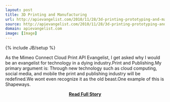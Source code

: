 ```yaml
---
layout: post
title: 3D Printing and Manufacturing
url: http://apievangelist.com/2010/11/28/3d-printing-prototyping-and-manufacturing/
source: http://apievangelist.com/2010/11/28/3d-printing-prototyping-and-manufacturing/
domain: apievangelist.com
image: [Image]
---
```

{% include JB/setup %}<p>As the Mimeo Connect Cloud Print API Evangelist, I get asked why I would be an evangelist for technology in a dying industry.Print and Publishing.My primary argument is: Through new technology such as cloud computing, social media, and mobile the print and publishing industry will be redefined.We wont even recognize it as the old beast.One example of this is Shapeways.</p>
<center><p><a href="http://apievangelist.com/2010/11/28/3d-printing-prototyping-and-manufacturing/" style='padding:25px; font-sze:18px; font-weight: bold;'>Read Full Story</a></p></center>
